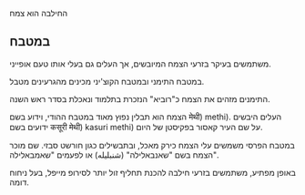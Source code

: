 החילבה הוא צמח

## במטבח

משתמשים בעיקר בזרעי הצמח המיובשים, אך העלים גם בעלי אותו טעם אופייני.

במטבח התימני ובמטבח הקוצ'יני מכינים מהגרעינים מטבל.

התימנים מזהים את הצמח כ"רוביא" הנזכרת בתלמוד ונאכלת בסדר ראש השנה.

הצמח הוא תבלין נפוץ מאוד במטבח ההודי, וידוע בשם मेथी) methi). העלים היבשים ידועים בשם कसूरी मेथी) kasuri methi) על שם העיר קאסור בפקיסטן של היום.

במטבח הפרסי משמשים עלי הצמח כירק מאכל, ובתבשילים כגון חורשט סבזי. שם מוכר הצמח בשם "שאנבאלילה" (شنبلیله) או לפעמים "שאמבאלילה".

באופן מפתיע, משתמשים בזרעי חילבה להכנת תחליף זול יותר לסירופ מייפל, בעל ניחוח דומה.